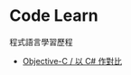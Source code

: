 # Code Learn
程式語言學習歷程
- [Objective-C / 以 C# 作對比](https://github.com/hsiehyunju/yunlearn/blob/main/objective-c-csharp.md)

